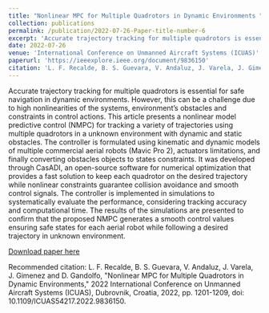 ```yaml
---
title: "Nonlinear MPC for Multiple Quadrotors in Dynamic Environments "
collection: publications
permalink: /publication/2022-07-26-Paper-title-number-6
excerpt: 'Accurate trajectory tracking for multiple quadrotors is essential for safe navigation in dynamic environments. However, this can be a challenge due to high nonlinearities of the systems, environment’s obstacles and constraints in control actions. This article presents a nonlinear model predictive control (NMPC) for tracking a variety of trajectories using multiple quadrotors in a unknown environment with dynamic and static obstacles. The controller is formulated using kinematic and dynamic models of multiple commercial aerial robots (Mavic Pro 2), actuators limitations, and finally converting obstacles objects to states constraints. It was developed through CasADI, an open-source software for numerical optimization that provides a fast solution to keep each quadrotor on the desired trajectory while nonlinear constraints guarantee collision avoidance and smooth control signals. The controller is implemented in simulations to systematically evaluate the performance, considering tracking accuracy and computational time. The results of the simulations are presented to confirm that the proposed NMPC generates a smooth control values ensuring safe states for each aerial robot while following a desired trajectory in unknown environment.'
date: 2022-07-26
venue: 'International Conference on Unmanned Aircraft Systems (ICUAS)'
paperurl: 'https://ieeexplore.ieee.org/document/9836150'
citation: 'L. F. Recalde, B. S. Guevara, V. Andaluz, J. Varela, J. Gimenez and D. Gandolfo, &quot;Nonlinear MPC for Multiple Quadrotors in Dynamic Environments,&quot; 2022 International Conference on Unmanned Aircraft Systems (ICUAS), Dubrovnik, Croatia, 2022, pp. 1201-1209, doi: 10.1109/ICUAS54217.2022.9836150.'
---
```

Accurate trajectory tracking for multiple quadrotors is essential for safe navigation in dynamic environments. However, this can be a challenge due to high nonlinearities of the systems, environment’s obstacles and constraints in control actions. This article presents a nonlinear model predictive control (NMPC) for tracking a variety of trajectories using multiple quadrotors in a unknown environment with dynamic and static obstacles. The controller is formulated using kinematic and dynamic models of multiple commercial aerial robots (Mavic Pro 2), actuators limitations, and finally converting obstacles objects to states constraints. It was developed through CasADI, an open-source software for numerical optimization that provides a fast solution to keep each quadrotor on the desired trajectory while nonlinear constraints guarantee collision avoidance and smooth control signals. The controller is implemented in simulations to systematically evaluate the performance, considering tracking accuracy and computational time. The results of the simulations are presented to confirm that the proposed NMPC generates a smooth control values ensuring safe states for each aerial robot while following a desired trajectory in unknown environment.

[Download paper here](https://ieeexplore.ieee.org/document/9836150)

Recommended citation: L. F. Recalde, B. S. Guevara, V. Andaluz, J. Varela, J. Gimenez and D. Gandolfo, "Nonlinear MPC for Multiple Quadrotors in Dynamic Environments," 2022 International Conference on Unmanned Aircraft Systems (ICUAS), Dubrovnik, Croatia, 2022, pp. 1201-1209, doi: 10.1109/ICUAS54217.2022.9836150.